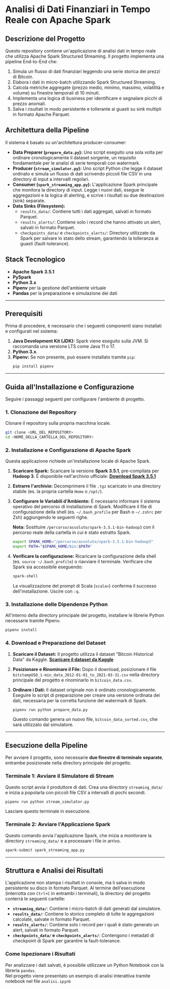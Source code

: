 # Analisi di Dati Finanziari in Tempo Reale con Apache Spark

## Descrizione del Progetto

Questo repository contiene un'applicazione di analisi dati in tempo reale che utilizza Apache Spark Structured Streaming. Il progetto implementa una pipeline End-to-End che:
1.  Simula un flusso di dati finanziari leggendo una serie storica dei prezzi di Bitcoin.
2.  Elabora i dati in micro-batch utilizzando Spark Structured Streaming.
3.  Calcola metriche aggregate (prezzo medio, minimo, massimo, volatilità e volume) su finestre temporali di 10 minuti.
4.  Implementa una logica di business per identificare e segnalare picchi di prezzo anomali.
5.  Salva i risultati in modo persistente e tollerante ai guasti su sink multipli in formato Apache Parquet.

## Architettura della Pipeline

Il sistema è basato su un'architettura producer-consumer:

-   **Data Preparer (`prepare_data.py`):** Uno script eseguito una sola volta per ordinare cronologicamente il dataset sorgente, un requisito fondamentale per le analisi di serie temporali con watermark.
-   **Producer (`stream_simulator.py`):** Uno script Python che legge il dataset ordinato e simula un flusso di dati scrivendo piccoli file CSV in una directory di input a intervalli regolari.
-   **Consumer (`spark_streaming_app.py`):** L'applicazione Spark principale che monitora la directory di input. Legge i nuovi dati, esegue le aggregazioni e la logica di alerting, e scrive i risultati su due destinazioni (sink) separate.
-   **Data Sinks (Filesystem):**
    -   `results_data/`: Contiene tutti i dati aggregati, salvati in formato Parquet.
    -   `results_alerts/`: Contiene solo i record che hanno attivato un alert, salvati in formato Parquet.
    -   `checkpoints_data/` e `checkpoints_alerts/`: Directory utilizzate da Spark per salvare lo stato dello stream, garantendo la tolleranza ai guasti (fault-tolerance).

## Stack Tecnologico

-   **Apache Spark 3.5.1**
-   **PySpark**
-   **Python 3.x**
-   **Pipenv** per la gestione dell'ambiente virtuale
-   **Pandas** per la preparazione e simulazione dei dati

---

## Prerequisiti

Prima di procedere, è necessario che i seguenti componenti siano installati e configurati nel sistema:

1.  **Java Development Kit (JDK):** Spark viene eseguito sulla JVM. Si raccomanda una versione LTS come Java 11 o 17.
2.  **Python 3.x**.
3.  **Pipenv:** Se non presente, può essere installato tramite `pip`:
    ```bash
    pip install pipenv
    ```

---

## Guida all'Installazione e Configurazione

Seguire i passaggi seguenti per configurare l'ambiente di progetto.

### 1. Clonazione del Repository

Clonare il repository sulla propria macchina locale.
```bash
git clone <URL_DEL_REPOSITORY>
cd <NOME_DELLA_CARTELLA_DEL_REPOSITORY>
```

### 2. Installazione e Configurazione di Apache Spark

Questa applicazione richiede un'installazione locale di Apache Spark.

1.  **Scaricare Spark:** Scaricare la versione **Spark 3.5.1**, pre-compilata per **Hadoop 3**. È disponibile nell'archivio ufficiale:
    [**Download Spark 3.5.1**](https://archive.apache.org/dist/spark/spark-3.5.1/spark-3.5.1-bin-hadoop3.tgz)

2.  **Estrarre l'archivio:** Decomprimere il file `.tgz` scaricato in una directory stabile (es. la propria cartella `Home` o `/opt/`).

3.  **Configurare le Variabili d'Ambiente:** È necessario informare il sistema operativo del percorso di installazione di Spark. Modificare il file di configurazione della shell (es. `~/.bash_profile` per Bash o `~/.zshrc` per Zsh) aggiungendo le seguenti righe.

    **Nota:** Sostituire `/percorso/assoluto/spark-3.5.1-bin-hadoop3` con il percorso reale della cartella in cui è stato estratto Spark.

    ```bash
    export SPARK_HOME="/percorso/assoluto/spark-3.5.1-bin-hadoop3"
    export PATH="$SPARK_HOME/bin:$PATH"
    ```

4.  **Verificare la configurazione:** Ricaricare la configurazione della shell (es. `source ~/.bash_profile`) o riavviare il terminale. Verificare che Spark sia accessibile eseguendo:
    ```bash
    spark-shell
    ```
    La visualizzazione del prompt di Scala (`scala>`) conferma il successo dell'installazione. Uscire con `:q`.

### 3. Installazione delle Dipendenze Python

All'interno della directory principale del progetto, installare le librerie Python necessarie tramite Pipenv.
```bash
pipenv install
```

### 4. Download e Preparazione del Dataset

1.  **Scaricare il Dataset:** Il progetto utilizza il dataset "Bitcoin Historical Data" da Kaggle.
    [**Scaricare il dataset da Kaggle**](https://www.kaggle.com/datasets/mczielinski/bitcoin-historical-data)

2.  **Posizionare e Rinominare il File:** Dopo il download, posizionare il file `bitstampUSD_1-min_data_2012-01-01_to_2021-03-31.csv` nella directory principale del progetto e rinominarlo in `bitcoin_data.csv`.

3.  **Ordinare i Dati:** Il dataset originale non è ordinato cronologicamente. Eseguire lo script di preparazione per creare una versione ordinata dei dati, necessaria per la corretta funzione del watermark di Spark.
    ```bash
    pipenv run python prepare_data.py
    ```
    Questo comando genera un nuovo file, `bitcoin_data_sorted.csv`, che sarà utilizzato dal simulatore.

---

## Esecuzione della Pipeline

Per avviare il progetto, sono necessarie **due finestre di terminale separate**, entrambe posizionate nella directory principale del progetto.

### Terminale 1: Avviare il Simulatore di Stream

Questo script avvia il produttore di dati. Crea una directory `streaming_data/` e inizia a popolarla con piccoli file CSV a intervalli di pochi secondi.
```bash
pipenv run python stream_simulator.py
```
Lasciare questo terminale in esecuzione.

### Terminale 2: Avviare l'Applicazione Spark

Questo comando avvia l'applicazione Spark, che inizia a monitorare la directory `streaming_data/` e a processare i file in arrivo.
```bash
spark-submit spark_streaming_app.py
```

---

## Struttura e Analisi dei Risultati

L'applicazione non stampa i risultati in console, ma li salva in modo persistente su disco in formato Parquet. Al termine dell'esecuzione (interrotta con `Ctrl+C` in entrambi i terminali), la directory del progetto conterrà le seguenti cartelle:

-   **`streaming_data/`**: Contiene i micro-batch di dati generati dal simulatore.
-   **`results_data/`**: Contiene lo storico completo di tutte le aggregazioni calcolate, salvate in formato Parquet.
-   **`results_alerts/`**: Contiene solo i record per i quali è stato generato un alert, salvati in formato Parquet.
-   **`checkpoints_data/` e `checkpoints_alerts/`**: Contengono i metadati di checkpoint di Spark per garantire la fault-tolerance.

### Come Ispezionare i Risultati

Per analizzare i dati salvati, è possibile utilizzare un Python Notebook con la libreria `pandas`.  
Nel progetto viene presentato un esempio di analisi interattiva tramite notebook nel file `analisi.ipynb`